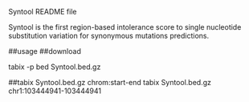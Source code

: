 Syntool README file

Syntool is the first region-based intolerance score to single nucleotide substitution variation for synonymous mutations predictions.


##usage
##download 

tabix -p bed Syntool.bed.gz

##tabix Syntool.bed.gz chrom:start-end 
tabix Syntool.bed.gz chr1:103444941-103444941



